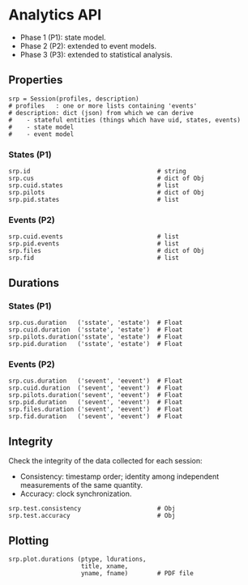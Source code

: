 # Analytics API

* Phase 1 (P1): state model.
* Phase 2 (P2): extended to event models.
* Phase 3 (P3): extended to statistical analysis.

## Properties

```
srp = Session(profiles, description)
# profiles   : one or more lists containing 'events'
# description: dict (json) from which we can derive 
#    - stateful entities (things which have uid, states, events)
#    - state model
#    - event model
```


### States (P1)

```
srp.id                                   # string
srp.cus                                  # dict of Obj
srp.cuid.states                          # list
srp.pilots                               # dict of Obj
srp.pid.states                           # list
```
### Events (P2)
```
srp.cuid.events                          # list
srp.pid.events                           # list
srp.files                                # dict of Obj
srp.fid                                  # list
```

## Durations

### States (P1)

```
srp.cus.duration   ('sstate', 'estate')  # Float
srp.cuid.duration  ('sstate', 'estate')  # Float
srp.pilots.duration('sstate', 'estate')  # Float
srp.pid.duration   ('sstate', 'estate')  # Float
```

### Events (P2)

```
srp.cus.duration   ('sevent', 'eevent')  # Float
srp.cuid.duration  ('sevent', 'eevent')  # Float
srp.pilots.duration('sevent', 'eevent')  # Float
srp.pid.duration   ('sevent', 'eevent')  # Float
srp.files.duration ('sevent', 'eevent')  # Float
srp.fid.duration   ('sevent', 'eevent')  # Float
```

## Integrity

Check the integrity of the data collected for each session:

* Consistency: timestamp order; identity among independent measurements of the
  same quantity.
* Accuracy: clock synchronization.

```
srp.test.consistency                     # Obj
srp.test.accuracy                        # Obj
```

## Plotting

```
srp.plot.durations (ptype, ldurations,
                    title, xname,
                    yname, fname)        # PDF file
```

